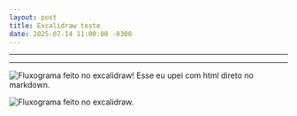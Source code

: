 ```yaml
---
layout: post
title: Excalidraw teste
date: 2025-07-14 11:00:00 -0300
---
```


---
---

<img src="https://imgur.com/lPAQAXN" alt="Fluxograma feito no excalidraw! Esse eu upei com html direto no markdown.">




![Fluxograma feito no excalidraw.](https://imgur.com/lPAQAXN)